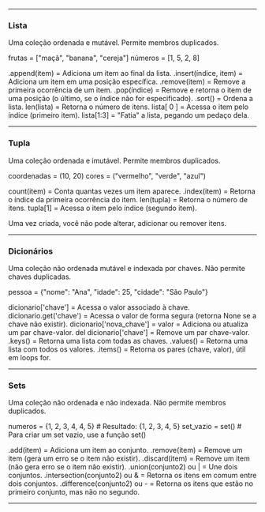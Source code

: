 ------------------
### Lista

Uma coleção ordenada e mutável. Permite membros duplicados.

frutas = ["maçã", "banana", "cereja"]
números = [1, 5, 2, 8]

.append(item)              = Adiciona um item ao final da lista.
.insert(índice, item)      = Adiciona um item em uma posição específica.
.remove(item)              = Remove a primeira ocorrência de um item.
.pop(índice)               = Remove e retorna o item de uma posição (o último, se o índice não for especificado).
.sort()                    = Ordena a lista.
len(lista)                 = Retorna o número de itens.
lista[ 0 ]                 = Acessa o item pelo índice (primeiro item).
lista[1:3]                 = "Fatia" a lista, pegando um pedaço dela.

--------
### Tupla

Uma coleção ordenada e imutável. Permite membros duplicados.

coordenadas = (10, 20)
cores = ("vermelho", "verde", "azul")

count(item)           = Conta quantas vezes um item aparece.
.index(item)          = Retorna o índice da primeira ocorrência do item.
len(tupla)            = Retorna o número de itens.
tupla[1]              = Acessa o item pelo índice (segundo item).

Uma vez criada, você não pode alterar, adicionar ou remover itens.

-------------
### Dicionários

Uma coleção não ordenada mutável e indexada por chaves. Não permite chaves duplicadas.

pessoa = {"nome": "Ana", "idade": 25, "cidade": "São Paulo"}

dicionario['chave']                    = Acessa o valor associado à chave.
dicionario.get('chave')                = Acessa o valor de forma segura (retorna None se a chave não existir).
dicionario['nova_chave'] = valor       = Adiciona ou atualiza um par chave-valor.
del dicionario['chave']                = Remove um par chave-valor.
.keys()                                = Retorna uma lista com todas as chaves.
.values()                              = Retorna uma lista com todos os valores.
.items()                               = Retorna os pares (chave, valor), útil em loops for.

-------
### Sets

Uma coleção não ordenada e não indexada. Não permite membros duplicados.

numeros = {1, 2, 3, 4, 4, 5} # Resultado: {1, 2, 3, 4, 5}
set_vazio = set() # Para criar um set vazio, use a função set()

.add(item)                       = Adiciona um item ao conjunto.
.remove(item)                    = Remove um item (gera um erro se o item não existir).
.discard(item)                   = Remove um item (não gera erro se o item não existir).
.union(conjunto2) ou |           = Une dois conjuntos.
.intersection(conjunto2) ou &    = Retorna os itens em comum entre dois conjuntos.
.difference(conjunto2) ou -      = Retorna os itens que estão no primeiro conjunto, mas não no segundo.

----------
